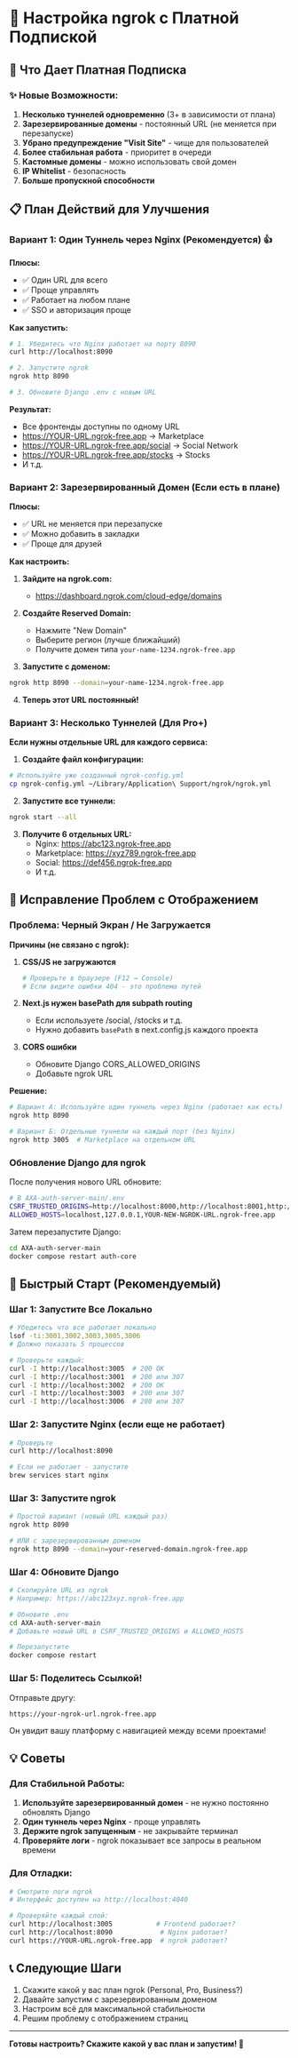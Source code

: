 # 🚀 Настройка ngrok с Платной Подпиской

## 🎉 Что Дает Платная Подписка

### ✨ Новые Возможности:

1. **Несколько туннелей одновременно** (3+ в зависимости от плана)
2. **Зарезервированные домены** - постоянный URL (не меняется при перезапуске)
3. **Убрано предупреждение "Visit Site"** - чище для пользователей
4. **Более стабильная работа** - приоритет в очереди
5. **Кастомные домены** - можно использовать свой домен
6. **IP Whitelist** - безопасность
7. **Больше пропускной способности**

## 📋 План Действий для Улучшения

### Вариант 1: Один Туннель через Nginx (Рекомендуется) 👍

**Плюсы:**
- ✅ Один URL для всего
- ✅ Проще управлять
- ✅ Работает на любом плане
- ✅ SSO и авторизация проще

**Как запустить:**
```bash
# 1. Убедитесь что Nginx работает на порту 8090
curl http://localhost:8090

# 2. Запустите ngrok
ngrok http 8090

# 3. Обновите Django .env с новым URL
```

**Результат:**
- Все фронтенды доступны по одному URL
- https://YOUR-URL.ngrok-free.app → Marketplace
- https://YOUR-URL.ngrok-free.app/social → Social Network
- https://YOUR-URL.ngrok-free.app/stocks → Stocks
- И т.д.

### Вариант 2: Зарезервированный Домен (Если есть в плане)

**Плюсы:**
- ✅ URL не меняется при перезапуске
- ✅ Можно добавить в закладки
- ✅ Проще для друзей

**Как настроить:**

1. **Зайдите на ngrok.com:**
   - https://dashboard.ngrok.com/cloud-edge/domains
   
2. **Создайте Reserved Domain:**
   - Нажмите "New Domain"
   - Выберите регион (лучше ближайший)
   - Получите домен типа `your-name-1234.ngrok-free.app`

3. **Запустите с доменом:**
```bash
ngrok http 8090 --domain=your-name-1234.ngrok-free.app
```

4. **Теперь этот URL постоянный!**

### Вариант 3: Несколько Туннелей (Для Pro+)

**Если нужны отдельные URL для каждого сервиса:**

1. **Создайте файл конфигурации:**
```bash
# Используйте уже созданный ngrok-config.yml
cp ngrok-config.yml ~/Library/Application\ Support/ngrok/ngrok.yml
```

2. **Запустите все туннели:**
```bash
ngrok start --all
```

3. **Получите 6 отдельных URL:**
   - Nginx: https://abc123.ngrok-free.app
   - Marketplace: https://xyz789.ngrok-free.app
   - Social: https://def456.ngrok-free.app
   - И т.д.

## 🔧 Исправление Проблем с Отображением

### Проблема: Черный Экран / Не Загружается

**Причины (не связано с ngrok):**

1. **CSS/JS не загружаются**
   ```bash
   # Проверьте в браузере (F12 → Console)
   # Если видите ошибки 404 - это проблема путей
   ```

2. **Next.js нужен basePath для subpath routing**
   - Если используете /social, /stocks и т.д.
   - Нужно добавить `basePath` в next.config.js каждого проекта

3. **CORS ошибки**
   - Обновите Django CORS_ALLOWED_ORIGINS
   - Добавьте ngrok URL

**Решение:**

```bash
# Вариант А: Используйте один туннель через Nginx (работает как есть)
ngrok http 8090

# Вариант Б: Отдельные туннели на каждый порт (без Nginx)
ngrok http 3005  # Marketplace на отдельном URL
```

### Обновление Django для ngrok

После получения нового URL обновите:

```bash
# В AXA-auth-server-main/.env
CSRF_TRUSTED_ORIGINS=http://localhost:8000,http://localhost:8001,http://localhost:8090,https://YOUR-NEW-NGROK-URL.ngrok-free.app
ALLOWED_HOSTS=localhost,127.0.0.1,YOUR-NEW-NGROK-URL.ngrok-free.app
```

Затем перезапустите Django:
```bash
cd AXA-auth-server-main
docker compose restart auth-core
```

## 🚀 Быстрый Старт (Рекомендуемый)

### Шаг 1: Запустите Все Локально

```bash
# Убедитесь что все работает локально
lsof -ti:3001,3002,3003,3005,3006
# Должно показать 5 процессов

# Проверьте каждый:
curl -I http://localhost:3005  # 200 OK
curl -I http://localhost:3001  # 200 или 307
curl -I http://localhost:3002  # 200 OK
curl -I http://localhost:3003  # 200 или 307
curl -I http://localhost:3006  # 200 или 307
```

### Шаг 2: Запустите Nginx (если еще не работает)

```bash
# Проверьте
curl http://localhost:8090

# Если не работает - запустите
brew services start nginx
```

### Шаг 3: Запустите ngrok

```bash
# Простой вариант (новый URL каждый раз)
ngrok http 8090

# ИЛИ с зарезервированным доменом
ngrok http 8090 --domain=your-reserved-domain.ngrok-free.app
```

### Шаг 4: Обновите Django

```bash
# Скопируйте URL из ngrok
# Например: https://abc123xyz.ngrok-free.app

# Обновите .env
cd AXA-auth-server-main
# Добавьте новый URL в CSRF_TRUSTED_ORIGINS и ALLOWED_HOSTS

# Перезапустите
docker compose restart
```

### Шаг 5: Поделитесь Ссылкой!

Отправьте другу:
```
https://your-ngrok-url.ngrok-free.app
```

Он увидит вашу платформу с навигацией между всеми проектами!

## 💡 Советы

### Для Стабильной Работы:

1. **Используйте зарезервированный домен** - не нужно постоянно обновлять Django
2. **Один туннель через Nginx** - проще управлять
3. **Держите ngrok запущенным** - не закрывайте терминал
4. **Проверяйте логи** - ngrok показывает все запросы в реальном времени

### Для Отладки:

```bash
# Смотрите логи ngrok
# Интерфейс доступен на http://localhost:4040

# Проверяйте каждый слой:
curl http://localhost:3005           # Frontend работает?
curl http://localhost:8090            # Nginx работает?
curl https://YOUR-URL.ngrok-free.app  # ngrok работает?
```

## 📞 Следующие Шаги

1. Скажите какой у вас план ngrok (Personal, Pro, Business?)
2. Давайте запустим с зарезервированным доменом
3. Настроим всё для максимальной стабильности
4. Решим проблему с отображением страниц

---

**Готовы настроить? Скажите какой у вас план и запустим! 🚀**
